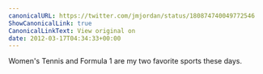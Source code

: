 ```yaml
---
canonicalURL: https://twitter.com/jmjordan/status/180874740049772546
ShowCanonicalLink: true
CanonicalLinkText: View original on
date: 2012-03-17T04:34:33+00:00
---
```

Women's Tennis and Formula 1 are my two favorite sports these days.
